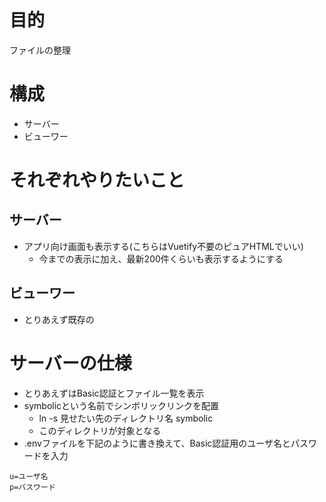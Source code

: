 # 目的
ファイルの整理

# 構成
- サーバー
- ビューワー

# それぞれやりたいこと
## サーバー
- アプリ向け画面も表示する(こちらはVuetify不要のピュアHTMLでいい)
  - 今までの表示に加え、最新200件くらいも表示するようにする

## ビューワー
- とりあえず既存の

# サーバーの仕様
- とりあえずはBasic認証とファイル一覧を表示
- symbolicという名前でシンボリックリンクを配置
  - ln -s 見せたい先のディレクトリ名 symbolic
  - このディレクトリが対象となる
- .envファイルを下記のように書き換えて、Basic認証用のユーザ名とパスワードを入力
```
u=ユーザ名
p=パスワード
```

